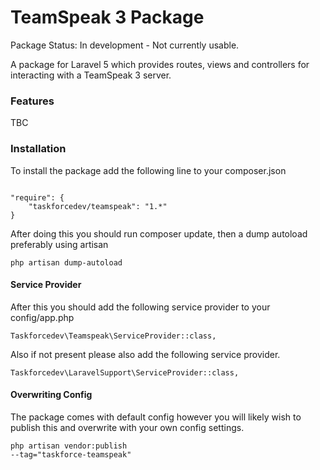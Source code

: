 TeamSpeak 3 Package
===================
Package Status: In development - Not currently usable.

A package for Laravel 5 which provides routes, views and controllers for interacting with a TeamSpeak 3 server.

### Features ###

TBC

### Installation ###

To install the package add the following line to your composer.json

<code>
"require": {
    "taskforcedev/teamspeak": "1.*"
}
</code>

After doing this you should run composer update, then a dump autoload preferably using artisan

<code>php artisan dump-autoload</code>


#### Service Provider ####

After this you should add the following service provider to your config/app.php

<code>Taskforcedev\Teamspeak\ServiceProvider::class,</code>

Also if not present please also add the following service provider.

<code>Taskforcedev\LaravelSupport\ServiceProvider::class,</code>

#### Overwriting Config ####
The package comes with default config however you will likely wish to publish this and overwrite with your own config settings.

<code>php artisan vendor:publish --tag="taskforce-teamspeak"</code>

